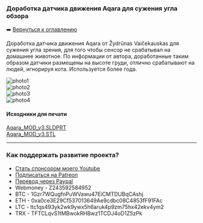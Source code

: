 ### Доработка датчика движения Aqara для сужения угла обзора     

:arrow_right: [Вернуться к оглавлению](https://github.com/kvazis/training/tree/master/lessons/articles/articles)    

Доработка датчика движения Aqara от Žydrūnas Vaičekauskas для сужения угла зрения, для того чтобы сенсор не срабатывал на домашнее животное. По информации от автора, доработанные таким образом датчики размещены на высоте груди, отлично срабатывают на людей, игнорируя кота. Используется более года.

![photo1](https://raw.githubusercontent.com/kvazis/training/master/lessons/articles/aqara_mod/IMG_8809.JPG)    
![photo2](https://raw.githubusercontent.com/kvazis/training/master/lessons/articles/aqara_mod/IMG_8810.JPG)    
![photo3](https://raw.githubusercontent.com/kvazis/training/master/lessons/articles/aqara_mod/IMG_8811.JPG)    
![photo4](https://raw.githubusercontent.com/kvazis/training/master/lessons/articles/aqara_mod/IMG_8813.JPG)    

#### Исходники для печати    
[Aqara_MOD_v3.SLDPRT](https://raw.githubusercontent.com/kvazis/training/master/lessons/articles/aqara_mod/Aqara_MOD_v3.SLDPRT)    
[Aqara_MOD_v3.STL](https://raw.githubusercontent.com/kvazis/training/master/lessons/articles/aqara_mod/Aqara_MOD_v3.STL)    

____
### Как поддержать развитие проекта?
* [Стать спонсором моего Youtube](http://kvazis.link/sponsorship)
* [Подписаться на Patreon](http://kvazis.link/patreon)
* [Перевод через Paypal](http://kvazis.link/paypal)
* Webmoney - Z243592584952
* BTC - 1Gzr7WQugfnPuWVawu47EiCMTDUBqCAshj
* ETH - 0xa0ce3E29Cf537013649Ae9cdbc08C4853fF91FAc
* LTC - ltc1qs493yk2wk9ywx5h6aruk4p9zm75hx42ekv4ym2
* TRX - TFTCLqvS1tMBwokRHBwz1TCDJ4oD1Z5zPk